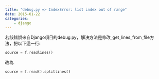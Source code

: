 ```yaml
---
title: "debug.py => IndexError: list index out of range"
date: 2015-01-22
categories:
    - django
---
```

若該錯誤來自Django項目的debug.py，解決方法是修改_get_lines_from_file方法，把以下這一行:
```python
source = f.readlines()
```
改為
```python
source = f.read().splitlines()
```
